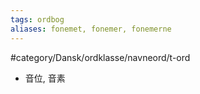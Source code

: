 ```yaml
---
tags: ordbog
aliases: fonemet, fonemer, fonemerne
---
```


#category/Dansk/ordklasse/navneord/t-ord 
- 音位, 音素